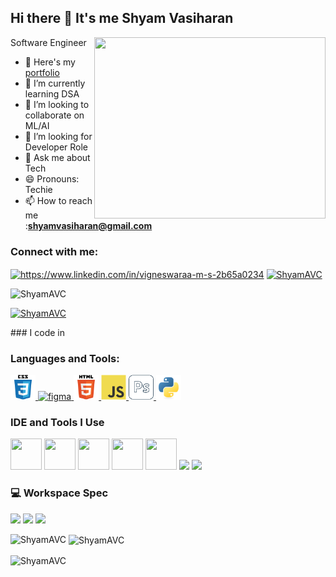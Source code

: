 ## Hi there 👋 It's me Shyam Vasiharan

Software Engineer
<img align="right" width="370" height="290" src="https://i.pinimg.com/originals/47/f0/34/47f0342cec72b800463bf003eac1257e.gif">
- 🔭 Here's my [portfolio]( https://shyamavc.github.io/My-Web/)                                                 
- 🌱 I’m currently learning  DSA
- 👯 I’m looking to collaborate on ML/AI
- 🤔 I’m looking for Developer Role
- 💬 Ask me about Tech
-  😄 Pronouns: Techie
- 📫 How to reach me :**shyamvasiharan@gmail.com**
<h3 align="left">Connect with me:</h3>
<p align="left">
<a href="https://linkedin.com/in/shyamvasiharan" target="blank"><img align="center" src="https://raw.githubusercontent.com/rahuldkjain/github-profile-readme-generator/master/src/images/icons/Social/linked-in-alt.svg" alt="https://www.linkedin.com/in/vigneswaraa-m-s-2b65a0234" height="30" width="40" /></a>
<a href="https://www.instagram.com/shaam_m06" target="blank"><img align="center" src="https://raw.githubusercontent.com/rahuldkjain/github-profile-readme-generator/master/src/images/icons/Social/instagram.svg" alt="ShyamAVC" height="30" width="40" /></a>
</p>
<p align="left"> <img src="https://komarev.com/ghpvc/?username=ShyamAVC&label=Profile%20views&color=0e75b6&style=flat" alt="ShyamAVC" /> </p>

<p align="left"> <a href="https://github.com/ryo-ma/github-profile-trophy"><img src="https://github-profile-trophy.vercel.app/?username=ShyamAVC" alt="ShyamAVC" /></a> </p>
### I code in
<h3 align="left">Languages and Tools:</h3>
<p align="left"> <a href="https://www.w3schools.com/css/" target="_blank" rel="noreferrer"> <img src="https://raw.githubusercontent.com/devicons/devicon/master/icons/css3/css3-original-wordmark.svg" alt="css3" width="40" height="40"/> </a> <a href="https://www.figma.com/" target="_blank" rel="noreferrer"> <img src="https://www.vectorlogo.zone/logos/figma/figma-icon.svg" alt="figma" width="40" height="40"/> </a> <a href="https://www.w3.org/html/" target="_blank" rel="noreferrer"> <img src="https://raw.githubusercontent.com/devicons/devicon/master/icons/html5/html5-original-wordmark.svg" alt="html5" width="40" height="40"/>  <a href="https://developer.mozilla.org/en-US/docs/Web/JavaScript" target="_blank" rel="noreferrer"> <img src="https://raw.githubusercontent.com/devicons/devicon/master/icons/javascript/javascript-original.svg" alt="javascript" width="40" height="40"/> </a> <a href="https://www.photoshop.com/en" target="_blank" rel="noreferrer"> <img src="https://raw.githubusercontent.com/devicons/devicon/master/icons/photoshop/photoshop-line.svg" alt="photoshop" width="40" height="40"/> </a> <a href="https://www.python.org" target="_blank" rel="noreferrer"> <img src="https://raw.githubusercontent.com/devicons/devicon/master/icons/python/python-original.svg" alt="python" width="40" height="40"/> </a> </p>

### IDE and Tools I Use
<img height="50" width="50" src="https://img.icons8.com/color/48/000000/visual-studio-code-2019.png"/> <img height="50" width="50" src="https://img.icons8.com/color/48/000000/pycharm.png"/> <img height="50" width="50" src="https://img.icons8.com/color/50/000000/git.png"/>   <img height="50" width="50" src="https://img.icons8.com/doodle/48/000000/adobe-photoshop.png"/> <img height="50" width="50" src="https://img.icons8.com/color/48/000000/figma--v1.png"/> <img height="50" src="https://img.shields.io/badge/Netlify-00C7B7?style=for-the-badge&logo=netlify&logoColor=white"/> <img height="50" src="https://img.shields.io/badge/Adobe%20XD-FF61F6?style=for-the-badge&logo=Adobe%20XD&logoColor=white"/>


### 💻 Workspace Spec
<img height="30" src="https://img.shields.io/badge/Macbook-Pro_M1-ED1C24?style=for-the-badge&logo=apple&logoColor=white"/> <img height="30" src="https://img.shields.io/badge/NVIDIA-GTX1650-76B900?style=for-the-badge&logo=nvidia&logoColor=white"/>  <img height="30" src="https://img.shields.io/badge/Intel-Core_i3-0071C5?style=for-the-badge&logo=intel&logoColor=white"/>
<p><img align="left" src="https://github-readme-stats.vercel.app/api/top-langs?username=ShyamAVC&show_icons=true&locale=en&layout=compact" alt="ShyamAVC" /></p>

<p>&nbsp;<img align="center" src="https://github-readme-stats.vercel.app/api?username=ShyamAVC&show_icons=true&locale=en" alt="ShyamAVC" /></p>

<p><img align="center" src="https://github-readme-streak-stats.herokuapp.com/?user=ShyamAVC&" alt="ShyamAVC" /></p>

